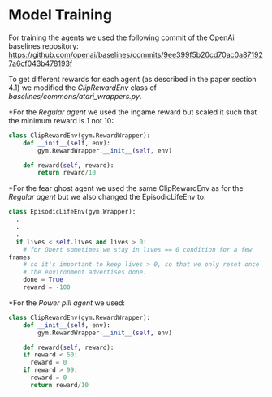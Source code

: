 # Model Training

For training the agents we used the following commit of the OpenAi
baselines repository:
https://github.com/openai/baselines/commits/9ee399f5b20cd70ac0a871927a6cf043b478193f

To get different rewards for each agent (as described in the paper section 4.1) we
modified the *ClipRewardEnv* class of *baselines/commons/atari_wrappers.py*.

*For the *Regular agent* we used the ingame reward but scaled it such
that the minimum reward is 1 not 10:
   ```python
   class ClipRewardEnv(gym.RewardWrapper):
       def __init__(self, env):
           gym.RewardWrapper.__init__(self, env)

       def reward(self, reward):
           return reward/10
   ```

*For the fear ghost agent we used the same ClipRewardEnv as for the
*Regular agent* but we also changed the EpisodicLifeEnv to:

   ```python
   class EpisodicLifeEnv(gym.Wrapper):
     .
     .
     .
     if lives < self.lives and lives > 0:
       # for Qbert sometimes we stay in lives == 0 condition for a few
frames
       # so it's important to keep lives > 0, so that we only reset once
       # the environment advertises done.
       done = True
       reward = -100
   ```

*For the *Power pill agent* we used:

   ```python
   class ClipRewardEnv(gym.RewardWrapper):
       def __init__(self, env):
           gym.RewardWrapper.__init__(self, env)

       def reward(self, reward):
       if reward < 50:
         reward = 0
       if reward > 99:
         reward = 0
         return reward/10
   ```

